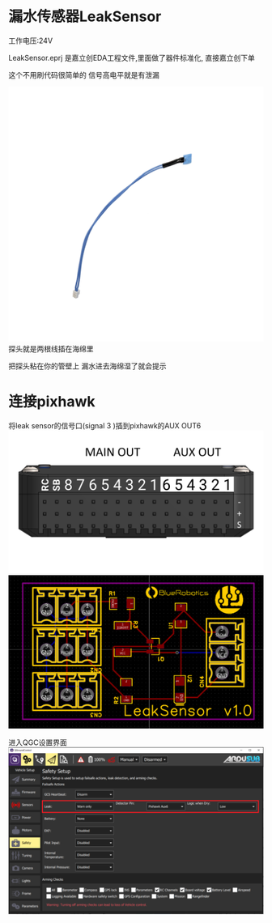 # 漏水传感器LeakSensor
工作电压:24V

LeakSensor.eprj 是嘉立创EDA工程文件,里面做了器件标准化, 直接嘉立创下单

这个不用刷代码很简单的
信号高电平就是有泄漏


![alt text](image.png)
探头就是两根线插在海绵里

把探头粘在你的管壁上
漏水进去海绵湿了就会提示

# 连接pixhawk
将leak sensor的信号口(signal 3 )插到pixhawk的AUX OUT6
![alt text](image-3.png)
![alt text](image-1.png)

进入QGC设置界面
![alt text](image-2.png)